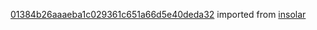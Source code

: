 [01384b26aaaeba1c029361c651a66d5e40deda32](https://github.com/insolar/insolar/commit/01384b26aaaeba1c029361c651a66d5e40deda32) imported from [insolar](https://github.com/insolar/insolar)
